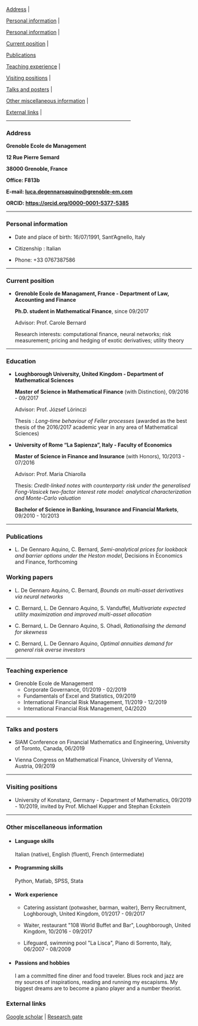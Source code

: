 <div>
<a href="#address">Address</a> |
   
<a href="#personal-information">Personal information</a> |
   
<a href="#personal-information">Personal information</a> |

<a href="#education">Current position</a> |

<a href="#publications">Publications</a> 
                                    
<a href="#teaching-experience">Teaching experience</a> |

<a href="#visiting-positions">Visiting positions</a> |

<a href="#talks-and-posters">Talks and posters</a> |

<a href="#other-miscellaneous-information">Other miscellaneous information</a> |

<a href="#external-links">External links</a> |

</div>     

<hr width="67%">

### **Address**

**Grenoble Ecole de Management**

**12 Rue Pierre Semard**

**38000 Grenoble, France**

**Office: F813b**

**E-mail: <luca.degennaroaquino@grenoble-em.com>**

**ORCID: <https://orcid.org/0000-0001-5377-5385>**

<hr>

### **Personal information**
- Date and place of birth: 16/07/1991, Sant’Agnello, Italy

- Citizenship : Italian

- Phone: +33 0767387586

<hr>


### **Current position**
- **Grenoble Ecole de Managament, France - Department of Law, Accounting and Finance**

    **Ph.D. student in Mathematical Finance**, since 09/2017
    
    Advisor: Prof. Carole Bernard
    
    Research interests: computational finance, neural networks; risk measurement; pricing and hedging of exotic derivatives; utility theory

<hr>

### **Education**
- **Loughborough University, United Kingdom - Department of Mathematical Sciences**

    **Master of Science in Mathematical Finance** (with Distinction), 09/2016 - 09/2017

    Advisor: Prof. József Lörinczi

    Thesis : *Long-time behaviour of Feller processes* (awarded as the best thesis of the 2016/2017 academic year in any area of Mathematical Sciences)

-	**University of Rome “La Sapienza”, Italy - Faculty of Economics**

    **Master of Science in Finance and Insurance** (with Honors), 10/2013 - 07/2016

    Advisor: Prof. Maria Chiarolla

    Thesis: *Credit-linked notes with counterparty risk under the generalised Fong-Vasicek two-factor interest rate model: analytical characterization and Monte-Carlo valuation*

    **Bachelor of Science in Banking, Insurance and Financial Markets**, 09/2010 - 10/2013 
   
<hr>

### **Publications**
- L. De Gennaro Aquino, C. Bernard, *Semi-analytical prices for lookback and barrier options under the Heston model*, Decisions in Economics and Finance, forthcoming


### **Working papers**
- L. De Gennaro Aquino, C. Bernard, *Bounds on multi-asset derivatives via neural networks*

- C. Bernard, L. De Gennaro Aquino, S. Vanduffel, *Multivariate expected utility maximization and improved multi-asset allocation*

- C. Bernard, L. De Gennaro Aquino, S. Ohadi, *Rationalising the demand for skewness*

- C. Bernard, L. De Gennaro Aquino, *Optimal annuities demand for general risk averse investors*

<hr>

### **Teaching experience**
- Grenoble Ecole de Management
   - Corporate Governance, 01/2019 - 02/2019
   - Fundamentals of Excel and Statistics, 09/2019
   - International Financial Risk Management, 11/2019 - 12/2019
   - International Financial Risk Management, 04/2020

<hr>

### **Talks and posters**
- SIAM Conference on Financial Mathematics and Engineering, University of Toronto, Canada, 06/2019

- Vienna Congress on Mathematical Finance, University of Vienna, Austria, 09/2019

<hr>

### **Visiting positions**
- University of Konstanz, Germany - Department of Mathematics, 09/2019 - 10/2019, invited by Prof. Michael Kupper and Stephan Eckstein

<hr>

### **Other miscellaneous information**

- #### **Language skills**

    Italian (native), English (fluent), French (intermediate)
    
- #### **Programming skills**

    Python, Matlab, SPSS, Stata
    
- #### **Work experience**

    - Catering assistant (potwasher, barman, waiter), Berry Recruitment, Loghborough, United Kingdom, 01/2017 - 09/2017
    
    - Waiter, restaurant "108 World Buffet and Bar", Loughborough, United Kingdom, 10/2016 - 09/2017
    
    - Lifeguard, swimming pool "La Lisca", Piano di Sorrento, Italy, 06/2007 - 08/2009

- #### **Passions and hobbies**

    I am a committed fine diner and food traveler. Blues rock and jazz are my sources of inspirations, reading and running my escapisms. My biggest dreams are to become a piano player and a number theorist.

### **External links**
<a href="https://scholar.google.it/citations?user=Jk0lgM4AAAAJ&hl=it&oi=ao" target="_blank">Google scholar</a> | 
<a href="https://www.researchgate.net/profile/Luca_De_Gennaro_Aquino" target="_blank">Research gate</a> 
